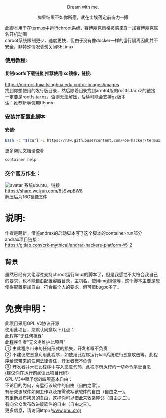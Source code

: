 <p align="center">Dream with me.</p>         
<p align="center">如果结果不如你所愿，就在尘埃落定前奋力一搏</p>        

此脚本用于在termux中运行chroot系统，赛博朋克风格灵感来自一加赛博朋克联名开机动画     
chroot系统限制更少，速度更快，但由于没有像docker一样的运行隔离因此并不安全，非特殊情况请勿关闭SELinux      
### 使用教程:    

#### 复制rootfs下载链接,推荐使用lxc镜像，链接:     
https://mirrors.tuna.tsinghua.edu.cn/lxc-images/images      
找到你想使用的发行版目录，然后顺着目录找到arm64版的rootfs.tar.xz的链接        
一定要是rootfs.tar.xz，否则无法解压，后续可能会支持gz版本        
注：推荐新手使用Ubuntu       
### 安装并配置此脚本            
#### 安装:
```sh
bash -c "$(curl -L https://raw.githubusercontent.com/Moe-hacker/termux-container/main/install.sh)"
```
更多帮助文档请查看
```sh
container help
```
### 交个官方作业：      
![avatar](https://github.com/Moe-hacker/termux-container/raw/main/.Screenshots/screenshot.jpg)
系统ubuntu，链接      
https://share.weiyun.com/6sSwpBW8      
解压后为16G镜像文件     
# 说明:            
作者是萌新，借鉴andrax的启动脚本写了这个脚本的container-run部分      
andrax项目链接：      
https://gitlab.com/crk-mythical/andrax-hackers-platform-v5-2      
## 背景
虽然已经有大佬写过支持chroot运行linux的脚本了，但是我感觉不太符合我自己的要求，也不能自由配置容器目录，主机名，使用img镜像等，这个脚本主要是想使得配置更加自由，符合每个人的要求，但可惜bug太多了。
# 免责申明：        
此项目采用GPL V3协议开源          
使用此项目，您默认同意以下几点：          
此程序"无任何担保"       
此程序作者"无义务维护此项目"      
① 由此程序带来的任何形式的损失，开发者概不负责      
② 不建议您恶意利用此程序，如使用此程序运行kali系统进行恶意攻击等，此程序给您带来的任何法律责任，开发者概不负责      
③ 开发者并未在此程序中写入恶意代码，此程序所执行的一切命令系您自愿      
(建议你在运行前阅读此项目代码)      
GPL-V3中赋予您的四项基本自由：      
不论目的为何，有运行该软件的自由（自由之零）。      
有研究该软件如何工作以及按需改写该软件的自由（自由之一）。    
有重新发布拷贝的自由，这样你可以借此来敦亲睦邻（自由之二）。      
有向公众发布改进版软件的自由（自由之三）。      
更多信息，请访问http://www.gnu.org/      
